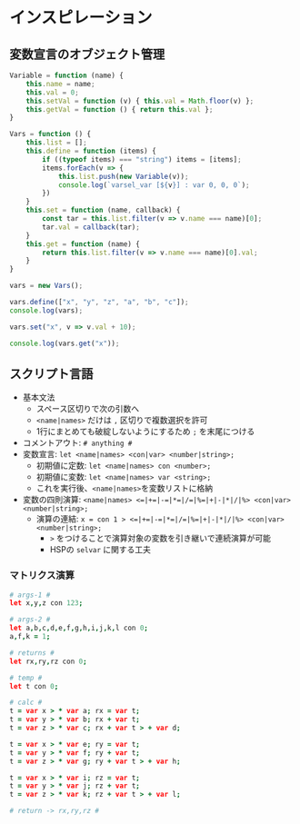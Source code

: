# インスピレーション
## 変数宣言のオブジェクト管理
```js
Variable = function (name) {
    this.name = name;
    this.val = 0;
    this.setVal = function (v) { this.val = Math.floor(v) };
    this.getVal = function () { return this.val };
}

Vars = function () {
    this.list = [];
    this.define = function (items) {
        if ((typeof items) === "string") items = [items];
        items.forEach(v => {
            this.list.push(new Variable(v));
            console.log(`varsel_var [${v}] : var 0, 0, 0`);
        })
    }
    this.set = function (name, callback) {
        const tar = this.list.filter(v => v.name === name)[0];
        tar.val = callback(tar);
    }
    this.get = function (name) {
        return this.list.filter(v => v.name === name)[0].val;
    }
}

vars = new Vars();

vars.define(["x", "y", "z", "a", "b", "c"]);
console.log(vars);

vars.set("x", v => v.val + 10);

console.log(vars.get("x"));
```

## スクリプト言語
- 基本文法
  - スペース区切りで次の引数へ
  - `<name|names>` だけは `,` 区切りで複数選択を許可
  - 1行にまとめても破綻しないようにするため `;` を末尾につける
- コメントアウト: `# anything #`
- 変数宣言: `let <name|names> <con|var> <number|string>;`
  - 初期値に定数: `let <name|names> con <number>;`
  - 初期値に変数: `let <name|names> var <string>;`
  - これを実行後、`<name|names>`を変数リストに格納
- 変数の四則演算: `<name|names> <=|+=|-=|*=|/=|%=|+|-|*|/|%> <con|var> <number|string>;`
  - 演算の連結: `x = con 1 > <=|+=|-=|*=|/=|%=|+|-|*|/|%> <con|var> <number|string>;`
    - `>` をつけることで演算対象の変数を引き継いで連続演算が可能
    - HSPの `selvar` に関する工夫

### マトリクス演算
```coffee
# args-1 #
let x,y,z con 123;

# args-2 #
let a,b,c,d,e,f,g,h,i,j,k,l con 0;
a,f,k = 1;

# returns #
let rx,ry,rz con 0;

# temp #
let t con 0;

# calc #
t = var x > * var a; rx = var t;
t = var y > * var b; rx + var t;
t = var z > * var c; rx + var t > + var d;

t = var x > * var e; ry = var t;
t = var y > * var f; ry + var t;
t = var z > * var g; ry + var t > + var h;

t = var x > * var i; rz = var t;
t = var y > * var j; rz + var t;
t = var z > * var k; rz + var t > + var l;

# return -> rx,ry,rz #
```
